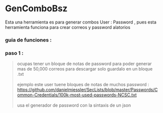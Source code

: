 # GenComboBsz
Esta una herramienta es para generar combos User : Password , pues esta herramienta funciona para crear correos y password alatorios 
### guia de funciones :
### paso 1 :
> ocupas tener un bloque de notas de password para poder generar mas de 50,000 correos para descargar solo guardalo en un bloque .txt
<br></br>
> ejemplo este user tuene bloques de notas de muchos password : https://github.com/danielmiessler/SecLists/blob/master/Passwords/Common-Credentials/100k-most-used-passwords-NCSC.txt
<br></br>
> usa el generador de password con la sintaxis de un json
